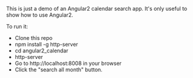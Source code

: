 This is just a demo of an Angular2 calendar search app. It's only useful to show how to use Angular2.

To run it:

 - Clone this repo
 - npm install -g http-server
 - cd angular2_calendar
 - http-server
 - Go to http://localhost:8008 in your browser
 - Click the "search all month" button.
